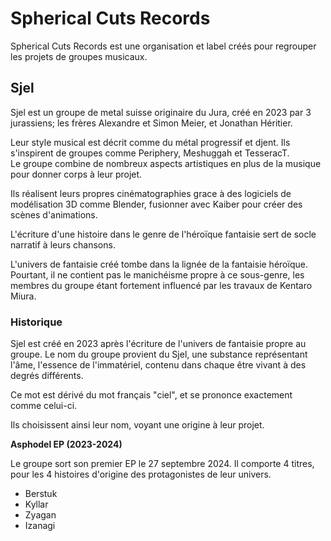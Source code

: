 # Spherical Cuts Records

Spherical Cuts Records est une organisation et label créés pour regrouper les projets de groupes musicaux.

## Sjel

Sjel est un groupe de metal suisse originaire du Jura, créé en 2023 par 3 jurassiens; les frères Alexandre et Simon Meier, et Jonathan Héritier.

Leur style musical est décrit comme du métal progressif et djent. Ils s'inspirent de groupes comme Periphery, Meshuggah et TesseracT.  
Le groupe combine de nombreux aspects artistiques en plus de la musique pour donner corps à leur projet.

Ils réalisent leurs propres cinématographies grace à des logiciels de modélisation 3D comme Blender, fusionner avec Kaiber pour créer des scènes d'animations.

L'écriture d'une histoire dans le genre de l'héroïque fantaisie sert de socle narratif à leurs chansons.

L'univers de fantaisie créé tombe dans la lignée de la fantaisie héroïque. Pourtant, il ne contient pas le manichéisme propre à ce sous-genre, les membres du groupe étant fortement influencé par les travaux de Kentaro Miura.

### Historique

Sjel est créé en 2023 après l'écriture de l'univers de fantaisie propre au groupe. Le nom du groupe provient du Sjel, une substance représentant l'âme, l'essence de l'immatériel, contenu dans chaque être vivant à des degrés différents.

Ce mot est dérivé du mot français "ciel", et se prononce exactement comme celui-ci.

Ils choisissent ainsi leur nom, voyant une origine à leur projet. 

**Asphodel EP (2023-2024)**

Le groupe sort son premier EP le 27 septembre 2024. Il comporte 4 titres, pour les 4 histoires d'origine des protagonistes de leur univers. 

- Berstuk
- Kyllar
- Zyagan
- Izanagi
